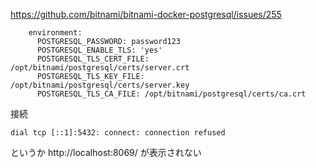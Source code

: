 

https://github.com/bitnami/bitnami-docker-postgresql/issues/255
```
    environment:
      POSTGRESQL_PASSWORD: password123
      POSTGRESQL_ENABLE_TLS: 'yes'
      POSTGRESQL_TLS_CERT_FILE: /opt/bitnami/postgresql/certs/server.crt
      POSTGRESQL_TLS_KEY_FILE: /opt/bitnami/postgresql/certs/server.key
      POSTGRESQL_TLS_CA_FILE: /opt/bitnami/postgresql/certs/ca.crt
```
接続
```
dial tcp [::1]:5432: connect: connection refused
```

というか
http://localhost:8069/
が表示されない


